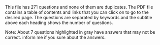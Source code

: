 This file has 271 questions and none of them are duplicates. The PDF file contains a table of contents and links that you can click on to go to the desired page. The questions are separated by keywords and the subtitle above each heading shows the number of questions.

Note:  About 7 questions highlighted in gray have answers that may not be correct. inform me if you sure about the answers.
